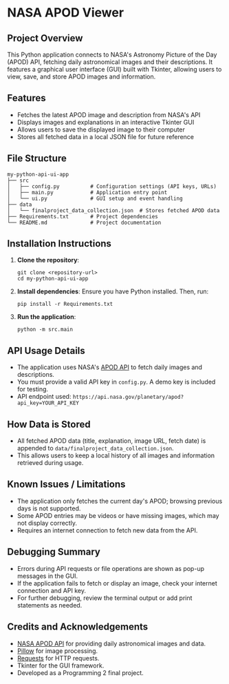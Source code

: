 # NASA APOD Viewer

## Project Overview
This Python application connects to NASA's Astronomy Picture of the Day (APOD) API, fetching daily astronomical images and their descriptions. It features a graphical user interface (GUI) built with Tkinter, allowing users to view, save, and store APOD images and information.

## Features
- Fetches the latest APOD image and description from NASA's API
- Displays images and explanations in an interactive Tkinter GUI
- Allows users to save the displayed image to their computer
- Stores all fetched data in a local JSON file for future reference

## File Structure
```
my-python-api-ui-app
├── src
│   ├── config.py          # Configuration settings (API keys, URLs)
│   ├── main.py            # Application entry point
│   └── ui.py              # GUI setup and event handling
├── data
│   └── finalproject_data_collection.json  # Stores fetched APOD data
├── Requirements.txt       # Project dependencies
└── README.md              # Project documentation
```

## Installation Instructions
1. **Clone the repository**:
   ```
   git clone <repository-url>
   cd my-python-api-ui-app
   ```

2. **Install dependencies**:
   Ensure you have Python installed. Then, run:
   ```
   pip install -r Requirements.txt
   ```

3. **Run the application**:
   ```
   python -m src.main
   ```

## API Usage Details
- The application uses NASA's [APOD API](https://api.nasa.gov/) to fetch daily images and descriptions.
- You must provide a valid API key in `config.py`. A demo key is included for testing.
- API endpoint used: `https://api.nasa.gov/planetary/apod?api_key=YOUR_API_KEY`

## How Data is Stored
- All fetched APOD data (title, explanation, image URL, fetch date) is appended to `data/finalproject_data_collection.json`.
- This allows users to keep a local history of all images and information retrieved during usage.

## Known Issues / Limitations
- The application only fetches the current day's APOD; browsing previous days is not supported.
- Some APOD entries may be videos or have missing images, which may not display correctly.
- Requires an internet connection to fetch new data from the API.

## Debugging Summary
- Errors during API requests or file operations are shown as pop-up messages in the GUI.
- If the application fails to fetch or display an image, check your internet connection and API key.
- For further debugging, review the terminal output or add print statements as needed.

## Credits and Acknowledgements
- [NASA APOD API](https://api.nasa.gov/) for providing daily astronomical images and data.
- [Pillow](https://python-pillow.org/) for image processing.
- [Requests](https://docs.python-requests.org/) for HTTP requests.
- Tkinter for the GUI framework.
- Developed as a Programming 2 final project.
